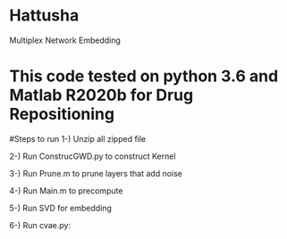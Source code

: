 # Hattusha
Multiplex Network Embedding
# This code tested on python 3.6 and Matlab R2020b for Drug Repositioning

#Steps to run
1-) Unzip all zipped file

2-) Run ConstrucGWD.py to construct Kernel

3-) Run Prune.m to prune layers that add noise

4-) Run Main.m to precompute

5-) Run SVD for embedding

6-) Run cvae.py:
